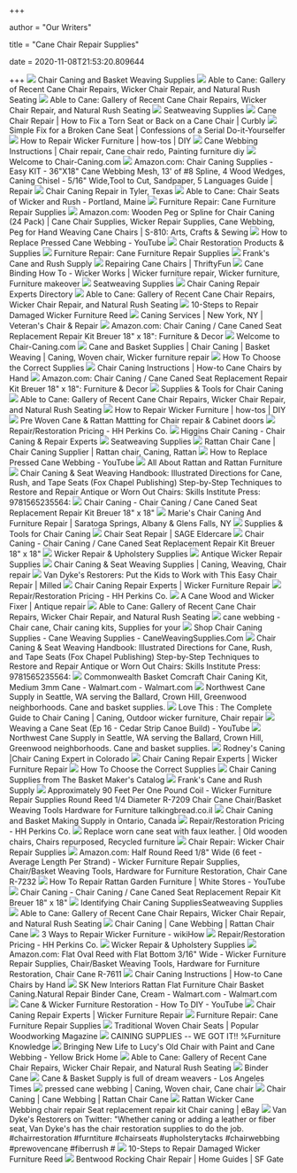 +++
        
author = "Our Writers"
        
title = "Cane Chair Repair Supplies"
        
date = 2020-11-08T21:53:20.809644
        
+++
[ ![](https://www.wickerwoman.com/wp-content/uploads/image/chair-cane1.jpg)](https://www.wickerwoman.com/wp-content/uploads/image/chair-cane1.jpg) Chair Caning and Basket Weaving Supplies
[ ![](http://www.abletocane.net/images/photos/chair8-b.jpg)](http://www.abletocane.net/images/photos/chair8-b.jpg) Able to Cane: Gallery of Recent Cane Chair Repairs, Wicker Chair Repair,  and Natural Rush Seating
[ ![](http://www.abletocane.net/images/photos/jl-moller-danish-chairs2.jpg)](http://www.abletocane.net/images/photos/jl-moller-danish-chairs2.jpg) Able to Cane: Gallery of Recent Cane Chair Repairs, Wicker Chair Repair,  and Natural Rush Seating
[ ![](https://seatweaving.org/wp-content/uploads/2013/11/Chair-caning-instructions.jpg)](https://seatweaving.org/wp-content/uploads/2013/11/Chair-caning-instructions.jpg) Seatweaving Supplies
[ ![](http://assets.curbly.com/photos/0000/0007/9848/004a-antique-restoration-chair-caning-and-leather-chair-seat-upholstering.jpg)](http://assets.curbly.com/photos/0000/0007/9848/004a-antique-restoration-chair-caning-and-leather-chair-seat-upholstering.jpg) Cane Chair Repair | How to Fix a Torn Seat or Back on a Cane Chair | Curbly
[ ![](https://www.confessionsofaserialdiyer.com/wp-content/uploads/2018/05/Simple-Fix-for-a-Broken-Cane-Seat.jpg)](https://www.confessionsofaserialdiyer.com/wp-content/uploads/2018/05/Simple-Fix-for-a-Broken-Cane-Seat.jpg) Simple Fix for a Broken Cane Seat | Confessions of a Serial Do-it-Yourselfer
[ ![](https://diy.sndimg.com/content/dam/images/diy/fullset/2003/9/18/67/f102_4fb.jpg.rend.hgtvcom.1280.960.suffix/1420793895918.jpeg)](https://diy.sndimg.com/content/dam/images/diy/fullset/2003/9/18/67/f102_4fb.jpg.rend.hgtvcom.1280.960.suffix/1420793895918.jpeg) How to Repair Wicker Furniture | how-tos | DIY
[ ![](https://i.pinimg.com/600x315/76/dc/57/76dc57bd990024373aa613d697d437f3.jpg)](https://i.pinimg.com/600x315/76/dc/57/76dc57bd990024373aa613d697d437f3.jpg) Cane Webbing Instructions | Chair repair, Cane chair redo, Painting  furniture diy
[ ![](https://mavdisk.mnsu.edu/mf6743kt/Caning/Rockers/ThreeRockers.JPG)](https://mavdisk.mnsu.edu/mf6743kt/Caning/Rockers/ThreeRockers.JPG) Welcome to Chair-Caning.com
[ ![](https://images-na.ssl-images-amazon.com/images/I/91cbwK4jUyL._AC_SX522_.jpg)](https://images-na.ssl-images-amazon.com/images/I/91cbwK4jUyL._AC_SX522_.jpg) Amazon.com: Chair Caning Supplies - Easy KIT - 36"X18" Cane Webbing Mesh,  13' of #8 Spline, 4 Wood Wedges, Caning Chisel - 5/16" Wide,Tool to Cut,  Sandpaper, 5 Languages Guide | Repair
[ ![](https://www.wickerwoman.com/wp-content/uploads/image/spline-cane-round-seat-e1431545367210.jpg)](https://www.wickerwoman.com/wp-content/uploads/image/spline-cane-round-seat-e1431545367210.jpg) Chair Caning Repair in Tyler, Texas
[ ![](https://abletocane.net/images/site-pieces/banner-photos-location-new.jpg)](https://abletocane.net/images/site-pieces/banner-photos-location-new.jpg) Able to Cane: Chair Seats of Wicker and Rush - Portland, Maine
[ ![](https://s-media-cache-ak0.pinimg.com/736x/57/32/a1/5732a1594baf96a237cb9a888f31d012--chair-repair-furniture-repair.jpg)](https://s-media-cache-ak0.pinimg.com/736x/57/32/a1/5732a1594baf96a237cb9a888f31d012--chair-repair-furniture-repair.jpg) Furniture Repair: Cane Furniture Repair Supplies
[ ![](https://images-na.ssl-images-amazon.com/images/I/31cOHK-ecNL._AC_UL474_SR474,450_.jpg)](https://images-na.ssl-images-amazon.com/images/I/31cOHK-ecNL._AC_UL474_SR474,450_.jpg) Amazon.com: Wooden Peg or Spline for Chair Caning (24 Pack) | Cane Chair  Supplies, Wicker Repair Supplies, Cane Webbing, Peg for Hand Weaving Cane  Chairs | S-810: Arts, Crafts & Sewing
[ ![](https://i.ytimg.com/vi/XiMLol7vJos/maxresdefault.jpg)](https://i.ytimg.com/vi/XiMLol7vJos/maxresdefault.jpg) How to Replace Pressed Cane Webbing - YouTube
[ ![](https://cdn11.bigcommerce.com/s-dr1zsh29er/product_images/uploaded_images/anique-chairs.jpg)](https://cdn11.bigcommerce.com/s-dr1zsh29er/product_images/uploaded_images/anique-chairs.jpg) Chair Restoration Products & Supplies
[ ![](http://furniturerenewal.com/reweave/wicker%26rattan/Resources/rattantablelegwi.jpeg)](http://furniturerenewal.com/reweave/wicker%26rattan/Resources/rattantablelegwi.jpeg) Furniture Repair: Cane Furniture Repair Supplies
[ ![](https://franksupply.com/images/frankslogo%20big.jpg)](https://franksupply.com/images/frankslogo%20big.jpg) Frank's Cane and Rush Supply
[ ![](https://img.thrfun.com/img/091/935/broken_cane_chair_x1.jpg)](https://img.thrfun.com/img/091/935/broken_cane_chair_x1.jpg) Repairing Cane Chairs | ThriftyFun
[ ![](https://i.pinimg.com/600x315/93/c0/1f/93c01fb995a9a396267cd6f02cc4a32b.jpg)](https://i.pinimg.com/600x315/93/c0/1f/93c01fb995a9a396267cd6f02cc4a32b.jpg) Cane Binding How To - Wicker Works | Wicker furniture repair, Wicker  furniture, Furniture makeover
[ ![](https://seatweaving.org/wp-content/uploads/2013/11/Cane-Webbing-Kit1.jpg)](https://seatweaving.org/wp-content/uploads/2013/11/Cane-Webbing-Kit1.jpg) Seatweaving Supplies
[ ![](https://www.wickerwoman.com/wp-content/uploads/image/Seatweaving-FRD-2019-600px-400x400.jpg)](https://www.wickerwoman.com/wp-content/uploads/image/Seatweaving-FRD-2019-600px-400x400.jpg) Chair Caning Repair Experts Directory
[ ![](http://www.abletocane.net/images/photos/chair2-b.jpg)](http://www.abletocane.net/images/photos/chair2-b.jpg) Able to Cane: Gallery of Recent Cane Chair Repairs, Wicker Chair Repair,  and Natural Rush Seating
[ ![](https://www.wickerliving.com/blog/wp-content/uploads/2015/11/repaired-wicker-cane-plan-view-inside.jpg)](https://www.wickerliving.com/blog/wp-content/uploads/2015/11/repaired-wicker-cane-plan-view-inside.jpg) 10-Steps to Repair Damaged Wicker Furniture Reed
[ ![](https://cdn.website.thryv.com/2542506bbbe1498fa70cb977240962be/MOBILE/jpg/251.jpg)](https://cdn.website.thryv.com/2542506bbbe1498fa70cb977240962be/MOBILE/jpg/251.jpg) Caning Services | New York, NY | Veteran's Chair & Repair
[ ![](https://images-na.ssl-images-amazon.com/images/I/71ghgSkI3UL._AC_SL1000_.jpg)](https://images-na.ssl-images-amazon.com/images/I/71ghgSkI3UL._AC_SL1000_.jpg) Amazon.com: Chair Caning / Cane Caned Seat Replacement Repair Kit Breuer  18" x 18": Furniture & Decor
[ ![](https://mavdisk.mnsu.edu/mf6743kt/Caning/CloseupDetail.jpg)](https://mavdisk.mnsu.edu/mf6743kt/Caning/CloseupDetail.jpg) Welcome to Chair-Caning.com
[ ![](https://i.pinimg.com/originals/b6/2e/bb/b62ebb6581679538eba52decd49aa008.jpg)](https://i.pinimg.com/originals/b6/2e/bb/b62ebb6581679538eba52decd49aa008.jpg) Cane and Basket Supplies | Chair Caning | Basket Weaving | Caning, Woven  chair, Wicker furniture repair
[ ![](https://seatweaving.org/store/media/ss_size1/2020-finger-lakes-fan-duo.jpg)](https://seatweaving.org/store/media/ss_size1/2020-finger-lakes-fan-duo.jpg) How To Choose the Correct Supplies
[ ![](https://www.wickerwoman.com/wp-content/uploads/image/pair-broken-cane-seats3-600x543.jpg)](https://www.wickerwoman.com/wp-content/uploads/image/pair-broken-cane-seats3-600x543.jpg) Chair Caning Instructions | How-to Cane Chairs by Hand
[ ![](https://images-na.ssl-images-amazon.com/images/I/51fZJVfqoML._AC_.jpg)](https://images-na.ssl-images-amazon.com/images/I/51fZJVfqoML._AC_.jpg) Amazon.com: Chair Caning / Cane Caned Seat Replacement Repair Kit Breuer  18" x 18": Furniture & Decor
[ ![](https://www.caning.com/Merchant2/graphics/00000001/sp_caningcomb_adj.jpg)](https://www.caning.com/Merchant2/graphics/00000001/sp_caningcomb_adj.jpg) Supplies & Tools for Chair Caning
[ ![](http://www.abletocane.net/images/photos/chair7-b.jpg)](http://www.abletocane.net/images/photos/chair7-b.jpg) Able to Cane: Gallery of Recent Cane Chair Repairs, Wicker Chair Repair,  and Natural Rush Seating
[ ![](https://diy.sndimg.com/content/dam/images/diy/fullset/2003/9/18/49/f102_4fa.jpg.rend.hgtvcom.1280.960.suffix/1420705079015.jpeg)](https://diy.sndimg.com/content/dam/images/diy/fullset/2003/9/18/49/f102_4fa.jpg.rend.hgtvcom.1280.960.suffix/1420705079015.jpeg) How to Repair Wicker Furniture | how-tos | DIY
[ ![](http://www.caningshoppe.com/images/400_IMG_1716_ok.jpg)](http://www.caningshoppe.com/images/400_IMG_1716_ok.jpg) Pre Woven Cane & Rattan Mattting for Chair repair & Cabinet doors
[ ![](http://hhperkins.com/wp-content/uploads/2016/11/dcchair.jpg)](http://hhperkins.com/wp-content/uploads/2016/11/dcchair.jpg) Repair/Restoration Pricing - HH Perkins Co.
[ ![](https://www.higginschaircaning.com/files/2019-07-17_16_40_03_rattan_chair_caning_staunton_-jy7pm4wdehdu.jpg)](https://www.higginschaircaning.com/files/2019-07-17_16_40_03_rattan_chair_caning_staunton_-jy7pm4wdehdu.jpg) Higgins Chair Caning - Chair Caning & Repair Experts
[ ![](https://seatweaving.org/wp-content/uploads/2013/11/FiberRush532KIT.jpg)](https://seatweaving.org/wp-content/uploads/2013/11/FiberRush532KIT.jpg) Seatweaving Supplies
[ ![](https://i.pinimg.com/originals/7a/d3/0c/7ad30c256503883bf8ae18a799bc0d40.jpg)](https://i.pinimg.com/originals/7a/d3/0c/7ad30c256503883bf8ae18a799bc0d40.jpg) Rattan Chair Cane | Chair Caning Supplier | Rattan chair, Caning, Rattan
[ ![](https://i.ytimg.com/vi/XiMLol7vJos/hqdefault.jpg)](https://i.ytimg.com/vi/XiMLol7vJos/hqdefault.jpg) How to Replace Pressed Cane Webbing - YouTube
[ ![](https://www.thespruce.com/thmb/Q3nUk-cgzps5cSOH9NKOlRkt0lM=/1333x1000/smart/filters:no_upscale()/rattan-5abc49743418c60036f8d121.jpg)](https://www.thespruce.com/thmb/Q3nUk-cgzps5cSOH9NKOlRkt0lM=/1333x1000/smart/filters:no_upscale()/rattan-5abc49743418c60036f8d121.jpg) All About Rattan and Rattan Furniture
[ ![](https://images-na.ssl-images-amazon.com/images/I/61ggbzdIWWL._SX384_BO1,204,203,200_.jpg)](https://images-na.ssl-images-amazon.com/images/I/61ggbzdIWWL._SX384_BO1,204,203,200_.jpg) Chair Caning & Seat Weaving Handbook: Illustrated Directions for Cane,  Rush, and Tape Seats (Fox Chapel Publishing) Step-by-Step Techniques to  Restore and Repair Antique or Worn Out Chairs: Skills Institute Press:  9781565235564:
[ ![](https://www.caneweavingsupplies.com/wp-content/uploads/2018/06/6-9-247x296.jpg)](https://www.caneweavingsupplies.com/wp-content/uploads/2018/06/6-9-247x296.jpg) Chair Caning - Chair Caning / Cane Caned Seat Replacement Repair Kit Breuer  18" x 18"
[ ![](https://marieschaircaningandrepair.com/files/bigstock/2018/09/Close-Up-Of-The-Pattern-Formed-254942074.jpg?w=316&h=237&a=t)](https://marieschaircaningandrepair.com/files/bigstock/2018/09/Close-Up-Of-The-Pattern-Formed-254942074.jpg?w=316&h=237&a=t) Marie's Chair Caning And Furniture Repair | Saratoga Springs, Albany &  Glens Falls, NY
[ ![](https://www.caning.com/Merchant2/graphics/00000001/sp_caneinsertiontool_prewoven.jpg)](https://www.caning.com/Merchant2/graphics/00000001/sp_caneinsertiontool_prewoven.jpg) Supplies & Tools for Chair Caning
[ ![](http://www.sageeldercare.org/wp-content/uploads/2014/09/SAGE-Spend-a-day-014.jpg)](http://www.sageeldercare.org/wp-content/uploads/2014/09/SAGE-Spend-a-day-014.jpg) Chair Seat Repair | SAGE Eldercare
[ ![](https://www.caneweavingsupplies.com/wp-content/uploads/2018/06/7-7.jpg)](https://www.caneweavingsupplies.com/wp-content/uploads/2018/06/7-7.jpg) Chair Caning - Chair Caning / Cane Caned Seat Replacement Repair Kit Breuer  18" x 18"
[ ![](https://www.franksupply.com/basketry/images/weaving-supplies/RR00.gif)](https://www.franksupply.com/basketry/images/weaving-supplies/RR00.gif) Wicker Repair & Upholstery Supplies
[ ![](https://www.hardwareofthepast.com/v/vspfiles/photos/categories/1840.jpg?v-cache=1448351368)](https://www.hardwareofthepast.com/v/vspfiles/photos/categories/1840.jpg?v-cache=1448351368) Antique Wicker Repair Supplies
[ ![](https://i.pinimg.com/originals/f7/d6/83/f7d6836182c51331cd9e1947cd231303.gif)](https://i.pinimg.com/originals/f7/d6/83/f7d6836182c51331cd9e1947cd231303.gif) Chair Caning & Seat Weaving Supplies | Caning, Weaving, Chair repair
[ ![](https://images.milled.com/2020-07-02/C9KHN5snl4HnQW8-/VdJoUJN7cNVo.png)](https://images.milled.com/2020-07-02/C9KHN5snl4HnQW8-/VdJoUJN7cNVo.png) Van Dyke's Restorers: Put the Kids to Work with This Easy Chair Repair |  Milled
[ ![](http://www.universalupholstering.com/Content/Images/LandingPage/universal-upholstering-chair-seat-caning-replacement.jpg)](http://www.universalupholstering.com/Content/Images/LandingPage/universal-upholstering-chair-seat-caning-replacement.jpg) Chair Caning Repair Experts | Wicker Furniture Repair
[ ![](http://hhperkins.com/wp-content/uploads/2016/11/frweave.jpg)](http://hhperkins.com/wp-content/uploads/2016/11/frweave.jpg) Repair/Restoration Pricing - HH Perkins Co.
[ ![](https://www.acaneandwickerfixer.com/wp-content/uploads/2017/10/Caning-Button.jpg)](https://www.acaneandwickerfixer.com/wp-content/uploads/2017/10/Caning-Button.jpg) A Cane Wood and Wicker Fixer | Antique repair
[ ![](http://www.abletocane.net/images/photos/jl-moller-danish-chairs3.jpg)](http://www.abletocane.net/images/photos/jl-moller-danish-chairs3.jpg) Able to Cane: Gallery of Recent Cane Chair Repairs, Wicker Chair Repair,  and Natural Rush Seating
[ ![](https://www.yumpu.com/en/image/facebook/11419661.jpg)](https://www.yumpu.com/en/image/facebook/11419661.jpg) cane webbing - Chair cane, Chair caning kits, Supplies for your
[ ![](https://sites.google.com/site/caneweavingsupplies/_/rsrc/1533014555734/shop-chair-caning-supplies---cane-weaving-supplies/1-48-600x590.jpg?height=196&width=200)](https://sites.google.com/site/caneweavingsupplies/_/rsrc/1533014555734/shop-chair-caning-supplies---cane-weaving-supplies/1-48-600x590.jpg?height=196&width=200) Shop Chair Caning Supplies - Cane Weaving Supplies - CaneWeavingSupplies.Com
[ ![](https://images-na.ssl-images-amazon.com/images/I/81UIN35Ox-L.jpg)](https://images-na.ssl-images-amazon.com/images/I/81UIN35Ox-L.jpg) Chair Caning & Seat Weaving Handbook: Illustrated Directions for Cane,  Rush, and Tape Seats (Fox Chapel Publishing) Step-by-Step Techniques to  Restore and Repair Antique or Worn Out Chairs: Skills Institute Press:  9781565235564:
[ ![](https://i5.walmartimages.com/asr/bc83c244-2bd7-41a4-ab9c-a2a50e90026e.dddd9742c0f3cc91361351778798fbc0.jpeg)](https://i5.walmartimages.com/asr/bc83c244-2bd7-41a4-ab9c-a2a50e90026e.dddd9742c0f3cc91361351778798fbc0.jpeg) Commonwealth Basket Comcraft Chair Caning Kit, Medium 3mm Cane -  Walmart.com - Walmart.com
[ ![](http://nwcane.com/images/bg_home.jpg)](http://nwcane.com/images/bg_home.jpg) Northwest Cane Supply in Seattle, WA serving the Ballard, Crown Hill,  Greenwood neighborhoods. Cane and basket supplies.
[ ![](https://i.pinimg.com/originals/e8/b8/35/e8b835fdb4ed62520a1cbb04e8011f22.jpg)](https://i.pinimg.com/originals/e8/b8/35/e8b835fdb4ed62520a1cbb04e8011f22.jpg) Love This : The Complete Guide to Chair Caning | Caning, Outdoor wicker  furniture, Chair repair
[ ![](https://i.ytimg.com/vi/hKdLyC8Viow/maxresdefault.jpg)](https://i.ytimg.com/vi/hKdLyC8Viow/maxresdefault.jpg) Weaving a Cane Seat (Ep 16 - Cedar Strip Canoe Build) - YouTube
[ ![](http://nwcane.com/images/bg_chairs.jpg)](http://nwcane.com/images/bg_chairs.jpg) Northwest Cane Supply in Seattle, WA serving the Ballard, Crown Hill,  Greenwood neighborhoods. Cane and basket supplies.
[ ![](https://www.wickerwoman.com/wp-content/sabai/File/files/l_e2c28388964488dd4063ee573b616539.jpg)](https://www.wickerwoman.com/wp-content/sabai/File/files/l_e2c28388964488dd4063ee573b616539.jpg) Rodney's Caning |Chair Caning Expert in Colorado
[ ![](https://www.universalupholstering.com/Content/Images/Masonry/caning/wooden-chair-seat-caning-replacement.jpg)](https://www.universalupholstering.com/Content/Images/Masonry/caning/wooden-chair-seat-caning-replacement.jpg) Chair Caning Repair Experts | Wicker Furniture Repair
[ ![](https://seatweaving.org/store/media/porch-weave-duo.jpg)](https://seatweaving.org/store/media/porch-weave-duo.jpg) How To Choose the Correct Supplies
[ ![](https://www.basketmakerscatalog.com/images/R532tn.jpg)](https://www.basketmakerscatalog.com/images/R532tn.jpg) Chair Caning Supplies from The Basket Maker's Catalog
[ ![](https://www.franksupply.com/images/fence_bamboo.gif)](https://www.franksupply.com/images/fence_bamboo.gif) Frank's Cane and Rush Supply
[ ![](https://i.etsystatic.com/16848928/r/il/3062ab/1474221860/il_570xN.1474221860_48nh.jpg)](https://i.etsystatic.com/16848928/r/il/3062ab/1474221860/il_570xN.1474221860_48nh.jpg) Approximately 90 Feet Per One Pound Coil - Wicker Furniture Repair Supplies  Round Reed 1/4 Diameter R-7209 Chair Cane Chair/Basket Weaving Tools  Hardware for Furniture talkingbread.co.il
[ ![](https://www.wickerwoman.com/wp-content/uploads/image/Levairs-Woodworking.jpg)](https://www.wickerwoman.com/wp-content/uploads/image/Levairs-Woodworking.jpg) Chair Caning and Basket Making Supply in Ontario, Canada
[ ![](http://hhperkins.com/wp-content/uploads/2017/01/hcstrand.jpg)](http://hhperkins.com/wp-content/uploads/2017/01/hcstrand.jpg) Repair/Restoration Pricing - HH Perkins Co.
[ ![](https://i.pinimg.com/originals/ba/6c/23/ba6c2372b3eb25911e8ae9d0d6a5a72d.jpg)](https://i.pinimg.com/originals/ba/6c/23/ba6c2372b3eb25911e8ae9d0d6a5a72d.jpg) Replace worn cane seat with faux leather. | Old wooden chairs, Chairs  repurposed, Recycled furniture
[ ![](http://www.caneandbasket.com/v/vspfiles/photos/S-FW-2.jpg)](http://www.caneandbasket.com/v/vspfiles/photos/S-FW-2.jpg) Chair Repair: Wicker Chair Repair Supplies
[ ![](https://images-na.ssl-images-amazon.com/images/I/316ii7vjxGL._AC_.jpg)](https://images-na.ssl-images-amazon.com/images/I/316ii7vjxGL._AC_.jpg) Amazon.com: Half Round Reed 1/8" Wide (6 feet - Average Length Per Strand)  - Wicker Furniture Repair Supplies, Chair/Basket Weaving Tools, Hardware  for Furniture Restoration, Chair Cane R-7232
[ ![](https://i.ytimg.com/vi/UlykTqp08-M/maxresdefault.jpg)](https://i.ytimg.com/vi/UlykTqp08-M/maxresdefault.jpg) How To Repair Rattan Garden Furniture | White Stores - YouTube
[ ![](https://www.caneweavingsupplies.com/wp-content/uploads/2018/06/7-7-247x296.jpg)](https://www.caneweavingsupplies.com/wp-content/uploads/2018/06/7-7-247x296.jpg) Chair Caning - Chair Caning / Cane Caned Seat Replacement Repair Kit Breuer  18" x 18"
[ ![](https://seatweaving.org/wp-content/uploads/2015/03/brokenseat3a-300x300.jpg)](https://seatweaving.org/wp-content/uploads/2015/03/brokenseat3a-300x300.jpg) Identifying Chair Caning SuppliesSeatweaving Supplies
[ ![](http://www.abletocane.net/images/photos/jl-moller-danish-chairs1.jpg)](http://www.abletocane.net/images/photos/jl-moller-danish-chairs1.jpg) Able to Cane: Gallery of Recent Cane Chair Repairs, Wicker Chair Repair,  and Natural Rush Seating
[ ![](https://www.vandykes.com/images/l/237762.jpg?v=102635029204-1)](https://www.vandykes.com/images/l/237762.jpg?v=102635029204-1) Chair Caning | Cane Webbing | Rattan Chair Cane
[ ![](https://www.wikihow.com/images/f/f9/Repair-Wicker-Furniture-Step-12.jpg)](https://www.wikihow.com/images/f/f9/Repair-Wicker-Furniture-Step-12.jpg) 3 Ways to Repair Wicker Furniture - wikiHow
[ ![](http://hhperkins.com/wp-content/uploads/2016/11/ptnrpic.jpg)](http://hhperkins.com/wp-content/uploads/2016/11/ptnrpic.jpg) Repair/Restoration Pricing - HH Perkins Co.
[ ![](https://www.franksupply.com/basketry/images/weaving-supplies/HRR00.GIF)](https://www.franksupply.com/basketry/images/weaving-supplies/HRR00.GIF) Wicker Repair & Upholstery Supplies
[ ![](https://m.media-amazon.com/images/I/21fLYPp4E-L._AC_UL320_.jpg)](https://m.media-amazon.com/images/I/21fLYPp4E-L._AC_UL320_.jpg) Amazon.com: Flat Oval Reed with Flat Bottom 3/16" Wide - Wicker Furniture Repair  Supplies, Chair/Basket Weaving Tools, Hardware for Furniture Restoration, Chair  Cane R-7611
[ ![](https://www.wickerwoman.com/wp-content/uploads/image/cathycaning5_07-600x1028.jpg)](https://www.wickerwoman.com/wp-content/uploads/image/cathycaning5_07-600x1028.jpg) Chair Caning Instructions | How-to Cane Chairs by Hand
[ ![](https://i5.walmartimages.com/asr/fb1552f1-5188-4304-b855-13466db0e728_1.44fdb2839e54ac58eb30830b6b000dc8.jpeg?odnWidth=612&odnHeight=612&odnBg=ffffff)](https://i5.walmartimages.com/asr/fb1552f1-5188-4304-b855-13466db0e728_1.44fdb2839e54ac58eb30830b6b000dc8.jpeg?odnWidth=612&odnHeight=612&odnBg=ffffff) SK New Interiors Rattan Flat Furniture Chair Basket Caning.Natural Repair  Binder Cane, Cream - Walmart.com - Walmart.com
[ ![](https://i.ytimg.com/vi/yQ3jgiE7idM/hqdefault.jpg)](https://i.ytimg.com/vi/yQ3jgiE7idM/hqdefault.jpg) Cane & Wicker Furniture Restoration - How To DIY - YouTube
[ ![](https://www.universalupholstering.com/Content/Images/Masonry/caning/chair-weaving-repair-and-restoration.jpg)](https://www.universalupholstering.com/Content/Images/Masonry/caning/chair-weaving-repair-and-restoration.jpg) Chair Caning Repair Experts | Wicker Furniture Repair
[ ![](http://www.caneandbasket.com/v/vspfiles/photos/CC-SSR-3.jpg)](http://www.caneandbasket.com/v/vspfiles/photos/CC-SSR-3.jpg) Furniture Repair: Cane Furniture Repair Supplies
[ ![](https://cdn.popularwoodworking.com/wp-content/uploads/chair-seats_5F00_lead-image1.jpg)](https://cdn.popularwoodworking.com/wp-content/uploads/chair-seats_5F00_lead-image1.jpg) Traditional Woven Chair Seats | Popular Woodworking Magazine
[ ![](http://www.furnitureknowledge.com/wp-content/uploads/2013/06/chaircaning.jpg)](http://www.furnitureknowledge.com/wp-content/uploads/2013/06/chaircaning.jpg) CAINING SUPPLIES -- WE GOT IT!! %Furniture Knowledge
[ ![](https://www.yellowbrickhome.com/wp-content/uploads/2019/08/01-caning-repair-copy.jpg)](https://www.yellowbrickhome.com/wp-content/uploads/2019/08/01-caning-repair-copy.jpg) Bringing New Life to Lucy's Old Chair with Paint and Cane Webbing - Yellow  Brick Home
[ ![](http://www.abletocane.net/images/photos/chair1-b.jpg)](http://www.abletocane.net/images/photos/chair1-b.jpg) Able to Cane: Gallery of Recent Cane Chair Repairs, Wicker Chair Repair,  and Natural Rush Seating
[ ![](https://www.caneandbasket.com/v/vspfiles/photos/CC-BC-2.jpg)](https://www.caneandbasket.com/v/vspfiles/photos/CC-BC-2.jpg) Binder Cane
[ ![](https://ca-times.brightspotcdn.com/dims4/default/45ed1a5/2147483647/strip/true/crop/498x280+1+0/resize/1200x675!/quality/90/?url=https%3A%2F%2Fcalifornia-times-brightspot.s3.amazonaws.com%2Faf%2Fa3%2F2c742cab8c5fff5361a7f763e9e3%2Flat-hm-cane11-kgo3k9nc20090407112256)](https://ca-times.brightspotcdn.com/dims4/default/45ed1a5/2147483647/strip/true/crop/498x280+1+0/resize/1200x675!/quality/90/?url=https%3A%2F%2Fcalifornia-times-brightspot.s3.amazonaws.com%2Faf%2Fa3%2F2c742cab8c5fff5361a7f763e9e3%2Flat-hm-cane11-kgo3k9nc20090407112256) Cane & Basket Supply is full of dream weavers - Los Angeles Times
[ ![](https://i.pinimg.com/originals/9e/d8/1a/9ed81a568d72432e20691d5a0334da04.jpg)](https://i.pinimg.com/originals/9e/d8/1a/9ed81a568d72432e20691d5a0334da04.jpg) pressed cane webbing | Caning, Woven chair, Cane chair
[ ![](https://www.vandykes.com/images/l/205598.jpg?v=102634107193-1)](https://www.vandykes.com/images/l/205598.jpg?v=102634107193-1) Chair Caning | Cane Webbing | Rattan Chair Cane
[ ![](https://i.ebayimg.com/images/g/RTAAAOSwkRpZnX-1/s-l300.jpg)](https://i.ebayimg.com/images/g/RTAAAOSwkRpZnX-1/s-l300.jpg) Rattan Wicker Cane Webbing chair repair Seat replacement repair kit Chair  caning | eBay
[ ![](https://pbs.twimg.com/media/D5CSNd9WAAYdgmk.jpg)](https://pbs.twimg.com/media/D5CSNd9WAAYdgmk.jpg) Van Dyke's Restorers on Twitter: "Whether caning or adding a leather or  fiber seat, Van Dyke's has the chair restoration supplies to do the job.  #chairrestoration #furntiture #chairseats #upholsterytacks #chairwebbing  #prewovencane #fiberrush #
[ ![](https://www.wickerliving.com/blog/wp-content/uploads/2015/11/repaired-wicker-cane-plan-view-of-arm-outside.jpg)](https://www.wickerliving.com/blog/wp-content/uploads/2015/11/repaired-wicker-cane-plan-view-of-arm-outside.jpg) 10-Steps to Repair Damaged Wicker Furniture Reed
[ ![](https://photos.demandstudios.com/getty/article/64/211/481559618_XS.jpg)](https://photos.demandstudios.com/getty/article/64/211/481559618_XS.jpg) Bentwood Rocking Chair Repair | Home Guides | SF Gate
